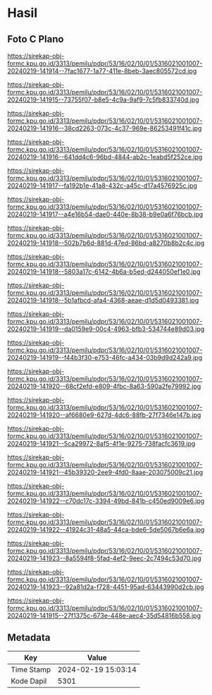 # Hasil

## Foto C Plano

https://sirekap-obj-formc.kpu.go.id/3313/pemilu/pdpr/53/16/02/10/01/5316021001007-20240219-141914--7fac1677-1a77-411e-8beb-3aec805572cd.jpg

https://sirekap-obj-formc.kpu.go.id/3313/pemilu/pdpr/53/16/02/10/01/5316021001007-20240219-141915--73755f07-b8e5-4c9a-9af9-7c5fb833740d.jpg

https://sirekap-obj-formc.kpu.go.id/3313/pemilu/pdpr/53/16/02/10/01/5316021001007-20240219-141916--38cd2263-073c-4c37-969e-86253491f41c.jpg

https://sirekap-obj-formc.kpu.go.id/3313/pemilu/pdpr/53/16/02/10/01/5316021001007-20240219-141916--641dd4c6-96bd-4844-ab2c-1eabd5f252ce.jpg

https://sirekap-obj-formc.kpu.go.id/3313/pemilu/pdpr/53/16/02/10/01/5316021001007-20240219-141917--fa192b1e-41a8-432c-a45c-d17a4576925c.jpg

https://sirekap-obj-formc.kpu.go.id/3313/pemilu/pdpr/53/16/02/10/01/5316021001007-20240219-141917--a4e16b54-dae0-440e-8b38-b9e0a6f76bcb.jpg

https://sirekap-obj-formc.kpu.go.id/3313/pemilu/pdpr/53/16/02/10/01/5316021001007-20240219-141918--502b7b6d-881d-47ed-86bd-a8270b8b2c4c.jpg

https://sirekap-obj-formc.kpu.go.id/3313/pemilu/pdpr/53/16/02/10/01/5316021001007-20240219-141918--5803a17c-6142-4b6a-b5ed-d244050ef1e0.jpg

https://sirekap-obj-formc.kpu.go.id/3313/pemilu/pdpr/53/16/02/10/01/5316021001007-20240219-141918--5b1afbcd-afa4-4368-aeae-d1d5d0493381.jpg

https://sirekap-obj-formc.kpu.go.id/3313/pemilu/pdpr/53/16/02/10/01/5316021001007-20240219-141919--da0159e9-00c4-4963-bfb3-534744e89d03.jpg

https://sirekap-obj-formc.kpu.go.id/3313/pemilu/pdpr/53/16/02/10/01/5316021001007-20240219-141919--f44b3f30-e753-46fc-a434-03b9d9d242a9.jpg

https://sirekap-obj-formc.kpu.go.id/3313/pemilu/pdpr/53/16/02/10/01/5316021001007-20240219-141920--68cf2efd-e809-4fbc-8a63-590a2fe79992.jpg

https://sirekap-obj-formc.kpu.go.id/3313/pemilu/pdpr/53/16/02/10/01/5316021001007-20240219-141920--af6680e9-627d-4dc6-88fb-27f7346e147b.jpg

https://sirekap-obj-formc.kpu.go.id/3313/pemilu/pdpr/53/16/02/10/01/5316021001007-20240219-141921--5ca29972-8af5-4f1e-9275-738facfc3619.jpg

https://sirekap-obj-formc.kpu.go.id/3313/pemilu/pdpr/53/16/02/10/01/5316021001007-20240219-141921--45b39320-2ee9-4fd0-8aae-203075009c21.jpg

https://sirekap-obj-formc.kpu.go.id/3313/pemilu/pdpr/53/16/02/10/01/5316021001007-20240219-141922--c70dc17c-3394-49bd-841b-c450ed9009e6.jpg

https://sirekap-obj-formc.kpu.go.id/3313/pemilu/pdpr/53/16/02/10/01/5316021001007-20240219-141922--41924c31-48a5-44ca-bde6-5de5067b6e6a.jpg

https://sirekap-obj-formc.kpu.go.id/3313/pemilu/pdpr/53/16/02/10/01/5316021001007-20240219-141923--8a5594f8-5fad-4ef2-9eec-2c7494c53d70.jpg

https://sirekap-obj-formc.kpu.go.id/3313/pemilu/pdpr/53/16/02/10/01/5316021001007-20240219-141923--92a81d2a-f728-4451-95ad-63443990d2cb.jpg

https://sirekap-obj-formc.kpu.go.id/3313/pemilu/pdpr/53/16/02/10/01/5316021001007-20240219-141915--27f1375c-673e-448e-aec4-35d54816b558.jpg


## Metadata

| Key        | Value               |
| ---------- | ------------------- |
| Time Stamp | 2024-02-19 15:03:14 |
| Kode Dapil | 5301                |



